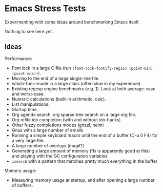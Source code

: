 # Emacs Stress Tests

Experimenting with some ideas around benchmarking Emacs itself.

Nothing to see here yet.

## Ideas

Performance:

* Font lock in a large C file (run `(font-lock-fontify-region (point-min) (point-max))`).
* Moving to the end of a large single-line file.
* which-func-mode in a large class (often slow in my experience).
* Existing regexp engine benchmarks
  (e.g. [1](http://sljit.sourceforge.net/regex_perf.html)). Look at
  both average-case and worst-case.
* Numeric calculations (built-in arithmetic, calc).
* List manipulations.
* Startup time.
* Org agenda search, org sparse tree search on a large org file.
* Org refile ido completion (with and without ido-hacks)
* Other fuzzy completions modes (grizzl, helm)
* Gnus with a large number of emails
* Running a simple keyboard macro until the end of a buffer (C-u 0 F4)
  for a very large file.
* A large number of overlays (magit?)
* Generating a large amount of memory (flx is apparently good at this)
  and playing with the GC configuration variables
* `isearch` with a pattern that matches pretty much everything in the
  buffer

Memory usage:

* Measuring memory usage at startup, and after opening a large number
  of buffers.
